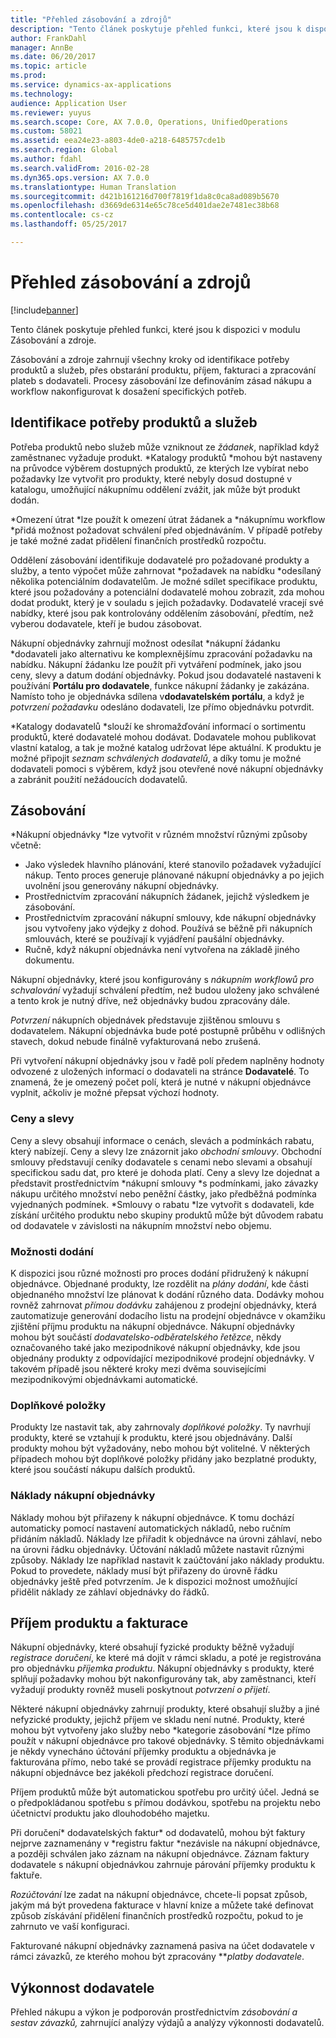 ```yaml
---
title: "Přehled zásobování a zdrojů"
description: "Tento článek poskytuje přehled funkci, které jsou k dispozici v modulu Zásobování a zdroje."
author: FrankDahl
manager: AnnBe
ms.date: 06/20/2017
ms.topic: article
ms.prod: 
ms.service: dynamics-ax-applications
ms.technology: 
audience: Application User
ms.reviewer: yuyus
ms.search.scope: Core, AX 7.0.0, Operations, UnifiedOperations
ms.custom: 58021
ms.assetid: eea24e23-a803-4de0-a218-6485757cde1b
ms.search.region: Global
ms.author: fdahl
ms.search.validFrom: 2016-02-28
ms.dyn365.ops.version: AX 7.0.0
ms.translationtype: Human Translation
ms.sourcegitcommit: d421b161216d700f7819f1da8c0ca8ad089b5670
ms.openlocfilehash: d3669de6314e65c78ce5d401dae2e7481ec38b68
ms.contentlocale: cs-cz
ms.lasthandoff: 05/25/2017

---
```


# <a name="procurement-and-sourcing-overview"></a>Přehled zásobování a zdrojů

[!include[banner](../includes/banner.md)]


Tento článek poskytuje přehled funkci, které jsou k dispozici v modulu Zásobování a zdroje.

Zásobování a zdroje zahrnují všechny kroky od identifikace potřeby produktů a služeb, přes obstarání produktu, příjem, fakturaci a zpracování plateb s dodavateli. Procesy zásobování lze definováním zásad nákupu a workflow nakonfigurovat k dosažení specifických potřeb.

## <a name="identifying-a-need-for-product-and-services"></a>Identifikace potřeby produktů a služeb
Potřeba produktů nebo služeb může vzniknout ze *žádanek*, například když zaměstnanec vyžaduje produkt. *Katalogy produktů *mohou být nastaveny na průvodce výběrem dostupných produktů, ze kterých lze vybírat nebo požadavky lze vytvořit pro produkty, které nebyly dosud dostupné v katalogu, umožňující nákupnímu oddělení zvážit, jak může být produkt dodán.  

*Omezení útrat *lze použít k omezení útrat žádanek a *nákupnímu workflow *přidá možnost požadovat schválení před objednáváním. V případě potřeby je také možné zadat přidělení finančních prostředků rozpočtu.  
  
Oddělení zásobování identifikuje dodavatelé pro požadované produkty a služby, a tento výpočet může zahrnovat *požadavek na nabídku *odesílaný několika potenciálním dodavatelům. Je možné sdílet specifikace produktu, které jsou požadovány a potenciální dodavatelé mohou zobrazit, zda mohou dodat produkt, který je v souladu s jejich požadavky. Dodavatelé vracejí své nabídky, které jsou pak kontrolovány oddělením zásobování, předtím, než vyberou dodavatele, kteří je budou zásobovat.  

Nákupní objednávky zahrnují možnost odesílat *nákupní žádanku *dodavateli jako alternativu ke komplexnějšímu zpracování požadavku na nabídku. Nákupní žádanku lze použít při vytváření podmínek, jako jsou ceny, slevy a datum dodání objednávky. Pokud jsou dodavatelé nastaveni k používání **Portálu pro dodavatele**, funkce nákupní žádanky je zakázána. Namísto toho je objednávka sdílena v**dodavatelském portálu**, a když je *potvrzení požadavku* odesláno dodavateli, lze přímo objednávku potvrdit.  

*Katalogy dodavatelů *slouží ke shromažďování informací o sortimentu produktů, které dodavatelé mohou dodávat. Dodavatele mohou publikovat vlastní katalog, a tak je možné katalog udržovat lépe aktuální. K produktu je možné připojit *seznam schválených dodavatelů*, a díky tomu je možné dodavateli pomoci s výběrem, když jsou otevřené nové nákupní objednávky a zabránit použití nežádoucích dodavatelů.

## <a name="procurement"></a>Zásobování
*Nákupní objednávky *lze vytvořit v různém množství různými způsoby včetně:

-   Jako výsledek hlavního plánování, které stanovilo požadavek vyžadující nákup. Tento proces generuje plánované nákupní objednávky a po jejich uvolnění jsou generovány nákupní objednávky.
-   Prostřednictvím zpracování nákupních žádanek, jejichž výsledkem je zásobování.
-   Prostřednictvím zpracování nákupní smlouvy, kde nákupní objednávky jsou vytvořeny jako výdejky z dohod. Používá se běžně při nákupních smlouvách, které se používají k vyjádření paušální objednávky.
-   Ručně, když nákupní objednávka není vytvořena na základě jiného dokumentu.

Nákupní objednávky, které jsou konfigurovány s *nákupním workflowů pro schvalování* vyžadují schválení předtím, než budou uloženy jako schválené a tento krok je nutný dříve, než objednávky budou zpracovány dále.  

*Potvrzení* nákupních objednávek představuje zjištěnou smlouvu s dodavatelem. Nákupní objednávka bude poté postupně průběhu v odlišných stavech, dokud nebude finálně vyfakturovaná nebo zrušená.  

Při vytvoření nákupní objednávky jsou v řadě polí předem naplněny hodnoty odvozené z uložených informací o dodavateli na stránce **Dodavatelé**. To znamená, že je omezený počet polí, která je nutné v nákupní objednávce vyplnit, ačkoliv je možné přepsat výchozí hodnoty.

### <a name="prices-and-discounts"></a>Ceny a slevy

Ceny a slevy obsahují informace o cenách, slevách a podmínkách rabatu, který nabízejí. Ceny a slevy lze znázornit jako *obchodní* *smlouvy*. Obchodní smlouvy představují ceníky dodavatele s cenami nebo slevami a obsahují specifickou sadu dat, pro které je dohoda platí. Ceny a slevy lze dojednat a představit prostřednictvím *nákupní smlouvy *s podmínkami, jako závazky nákupu určitého množství nebo peněžní částky, jako předběžná podmínka vyjednaných podmínek. *Smlouvy o rabatu *lze vytvořit s dodavateli, kde získání určitého produktu nebo skupiny produktů může být důvodem rabatu od dodavatele v závislosti na nákupním množství nebo objemu.

### <a name="delivery-options"></a>Možnosti dodání

K dispozici jsou různé možnosti pro proces dodání přidružený k nákupní objednávce. Objednané produkty, lze rozdělit na *plány dodání*, kde části objednaného množství lze plánovat k dodání různého data. Dodávky mohou rovněž zahrnovat *přímou dodávku* zahájenou z prodejní objednávky, která zautomatizuje generování dodacího listu na prodejní objednávce v okamžiku zjištění příjmu produktu na nákupní objednávce. Nákupní objednávky mohou být součástí *dodavatelsko-odběratelského řetězce*, někdy označovaného také jako mezipodnikové nákupní objednávky, kde jsou objednány produkty z odpovídající mezipodnikové prodejní objednávky. V takovém případě jsou některé kroky mezi dvěma souvisejícími mezipodnikovými objednávkami automatické.

### <a name="supplementary-items"></a>Doplňkové položky

Produkty lze nastavit tak, aby zahrnovaly *doplňkové položky*. Ty navrhují produkty, které se vztahují k produktu, které jsou objednávány. Další produkty mohou být vyžadovány, nebo mohou být volitelné. V některých případech mohou být doplňkové položky přidány jako bezplatné produkty, které jsou součástí nákupu dalších produktů.

### <a name="purchase-order-charges"></a>Náklady nákupní objednávky

Náklady mohou být přiřazeny k nákupní objednávce. K tomu dochází automaticky pomocí nastavení automatických nákladů, nebo ručním přidáním nákladů. Náklady lze přiřadit k objednávce na úrovni záhlaví, nebo na úrovni řádku objednávky. Účtování nákladů můžete nastavit různými způsoby. Náklady lze například nastavit k zaúčtování jako náklady produktu. Pokud to provedete, náklady musí být přiřazeny do úrovně řádku objednávky ještě před potvrzením. Je k dispozici možnost umožňující přidělit náklady ze záhlaví objednávky do řádků.

## <a name="product-receipt-and-invoicing"></a>Příjem produktu a fakturace
Nákupní objednávky, které obsahují fyzické produkty běžně vyžadují *registrace doručení*, ke které má dojít v rámci skladu, a poté je registrována pro objednávku *příjemka produktu*. Nákupní objednávky s produkty, které splňují požadavky mohou být nakonfigurovány tak, aby zaměstnanci, kteří vyžadují produkty rovněž museli poskytnout *potvrzení o přijetí*.  

Některé nákupní objednávky zahrnují produkty, které obsahují služby a jiné nefyzické produkty, jejichž příjem ve skladu není nutné. Produkty, které mohou být vytvořeny jako služby nebo *kategorie zásobování *lze přímo použít v nákupní objednávce pro takové objednávky. S těmito objednávkami je někdy vynecháno účtování příjemky produktu a objednávka je fakturována přímo, nebo také se provádí registrace příjemky produktu na nákupní objednávce bez jakékoli předchozí registrace doručení.  

Příjem produktů může být automatickou spotřebu pro určitý účel. Jedná se o předpokládanou spotřebu s přímou dodávkou, spotřebu na projektu nebo účetnictví produktu jako dlouhodobého majetku.  

Při doručení* dodavatelských faktur* od dodavatelů, mohou být faktury nejprve zaznamenány v *registru faktur *nezávisle na nákupní objednávce, a později schválen jako záznam na nákupní objednávce. Záznam faktury dodavatele s nákupní objednávkou zahrnuje párování příjemky produktu k faktuře.  

*Rozúčtování* lze zadat na nákupní objednávce, chcete-li popsat způsob, jakým má být provedena fakturace v hlavní knize a můžete také definovat způsob získávání přidělení finančních prostředků rozpočtu, pokud to je zahrnuto ve vaší konfiguraci.  

Fakturované nákupní objednávky zaznamená pasiva na účet dodavatele v rámci závazků, ze kterého mohou být zpracovány ***platby dodavatele*.

## <a name="vendor-performance"></a>Výkonnost dodavatele
Přehled nákupu a výkon je podporován prostřednictvím *zásobování a sestav závazků,* zahrnující analýzy výdajů a analýzy výkonnosti dodavatelů.




